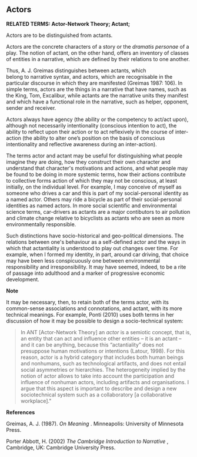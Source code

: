 ## Actors

**RELATED TERMS: Actor-Network Theory; Actant;**

Actors are to be distinguished from actants.

Actors are the concrete characters of a story or the _dramatis personae_ of a play. The notion of actant, on the other hand, offers an inventory of classes of entities in a narrative, which are defined by their relations to one another.

Thus, A. J. Greimas distinguishes between actants, which belong to narrative syntax, and actors, which are recognisable in the particular discourse in which they are manifested (Greimas 1987: 106). In simple terms, actors are the things in a narrative that have names, such as the King, Tom, Excalibur, while actants are the narrative units they manifest and which have a functional role in the narrative, such as helper, opponent, sender and receiver.

Actors always have agency (the ability or the competency to act/act upon), although not necessarily intentionality (conscious intention to act), the ability to reflect upon their action or to act reflexively in the course of inter-action (the ability to alter one’s position on the basis of conscious intentionality and reflective awareness during an inter-action).

The terms actor and actant may be useful for distinguishing what people imagine they are doing, how they construct their own character and understand that character's motivations and actions, and what people may be found to be doing in more systemic terms, how their actions contribute to collective forms action of which they may not be conscious, at least initially, on the individual level. For example, I may conceive of myself as someone who drives a car and this is part of my social-personal identity as a named actor. Others may ride a bicycle as part of their social-personal identities as named actors. In more social scientific and environmental science terms, car-drivers as actants are a major contibutors to air pollution and climate change relative to bicyclists as actants who are seen as more environmentally responsible. 

Such distinctions have socio-historical and geo-political dimensions. The relations between one's behaviour as a self-defined actor and the ways in which that actantiality is understood to play out changes over time. For example, when I formed my identity, in part, around car driving, that choice may have been less conspicuously one between environmental responsibility and irresponsibility. It may have seemed, indeed, to be a rite of passage into adulthood and a marker of progressive economic development.

**Note**

It may be necessary, then, to retain both of the terms actor, with its common-sense associations and connotations, and actant, with its more technical meanings. For example, Ponti (2010) uses both terms in her discussion of how it may be possible to design a socio-technical system:

>In ANT [Actor-Network Theory] an _actor_ is a semiotic concept, that is, an entity that can act and influence other entities – it is an actant – and it can be anything, because this “actantiality” does not presuppose human motivations or intentions (Latour, 1998). For this reason, actor is a hybrid category that includes both human beings and nonhumans, such as technological artifacts, and does not entail social asymmetries or hierarchies. The heterogeneity implied by the notion of actor allows to take into account the participation and influence of nonhuman actors, including artifacts and organisations. I argue that this aspect is important to describe and design a new sociotechnical system such as a collaboratory [a collaborative workplace]."

**References**

Greimas, A. J. (1987). _On Meaning_ . Minneapolis: University of Minnesota Press.

Porter Abbott, H. (2002) _The Cambridge Introduction to Narrative_ , Cambridge, UK: Cambridge University Press.

